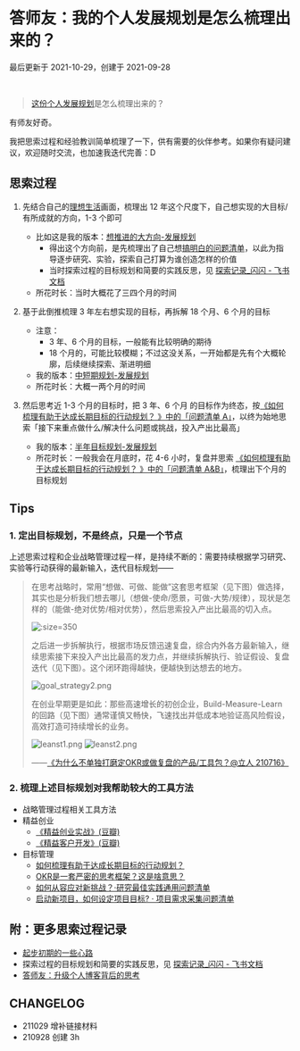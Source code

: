 # 答师友：我的个人发展规划是怎么梳理出来的？
最后更新于 2021-10-29，创建于 2021-09-28

<br> 

> [这份个人发展规划](about/plan_lifedev)是怎么梳理出来的？

有师友好奇。

我把思索过程和经验教训简单梳理了一下，供有需要的伙伴参考。如果你有疑问建议，欢迎随时交流，也加速我迭代完善：D

## 思索过程


1. 先结合自己的[理想生活](about/idealife.md)画面，梳理出 12 年这个尺度下，自己想实现的大目标/有所成就的方向，1-3 个即可
    - 比如这是我的版本：[想推进的大方向-发展规划](about/plan_lifedev?id=longterm)
        - 得出这个方向前，是先梳理出了自己想[搞明白的问题清单](https://mzm628l8fj.feishu.cn/sheets/shtcnGOoXwn6JtF4UC0cKM8sMed?sheet=7e122f)，以此为指导逐步研究、实验，探索自己打算为谁创造怎样的价值
        - 当时探索过程的目标规划和简要的实践反思，见 [探索记录_闪闪 - 飞书文档](https://mzm628l8fj.feishu.cn/sheets/shtcnGOoXwn6JtF4UC0cKM8sMed?sheet=FFqkNm&range=QTU6TDEw)  
    - 所花时长：当时大概花了三四个月的时间       
   
2. 基于此倒推梳理 3 年左右想实现的目标，再拆解 18 个月、6 个月的目标
    - 注意：
        - 3 年、6 个月的目标，一般能有比较明确的期待
        - 18 个月的，可能比较模糊；不过这没关系，一开始都是先有个大概轮廓，后续继续探索、渐进明细
    - 我的版本：[中短期规划-发展规划](about/plan_lifedev?id=shorterm)
    - 所花时长：大概一两个月的时间
   
3. 然后思考近 1-3 个月的目标时，把 3 年、6 个月 的目标作为终态，按[《如何梳理有助于达成长期目标的行动规划？
》中的「问题清单 A」](cmty/tips_MBO_fromend?id=qlist_a)，以终为始地思索「接下来重点做什么/解决什么问题或挑战，投入产出比最高」
    - 我的版本：[半年目标规划-发展规划](about/plan_lifedev?id=_6m)
    - 所花时长：一般我会在月底时，花 4-6 小时，复盘并思索 [《如何梳理有助于达成长期目标的行动规划？
》中的「问题清单 A&B」](cmty/tips_MBO_fromend?id=qlist_a)，梳理出下个月的目标规划


## Tips


### 1. 定出目标规划，不是终点，只是一个节点

上述思索过程和企业战略管理过程一样，是持续不断的：需要持续根据学习研究、实验等行动获得的最新输入，迭代目标规划——

> 在思考战略时，常用“想做、可做、能做”这套思考框架（见下图）做选择，其实也是分析我们想去哪儿（想做-使命/愿景，可做-大势/规律），现状是怎样的（能做-绝对优势/相对优势），然后思索投入产出比最高的切入点。
> 
> ![](http://ishanshan.zoomquiet.top/share/goal_strategy1.png  ':size=350' )
> 
> 之后进一步拆解执行，根据市场反馈迅速复盘，综合内外各方最新输入，继续思索接下来投入产出比最高的发力点，并继续拆解执行、验证假设、复盘迭代（见下图）。这个闭环跑得越快，便越快到达想去的地方。
> 
> ![goal_strategy2.png](http://ishanshan.zoomquiet.top/clipping/goal_strategy2.png  ':size=500' )
> 
> 在创业早期更是如此：那些高速增长的初创企业，Build-Measure-Learn 的回路（见下图）通常谨慎又畅快，飞速找出并低成本地验证高风险假设，高效打造可持续增长的业务。
> 
> ![leanst1.png](http://ishanshan.zoomquiet.top/clipping/leanst1.png  ':size=300')
> ![leanst2.png](http://ishanshan.zoomquiet.top/clipping/leanst2.png ':size=300')
> 
>——[《为什么不单独打磨定OKR或做复盘的产品/工具包？@立人 210716》](f_output/fb_lr_devseparate)


### 2. 梳理上述目标规划对我帮助较大的工具方法


- 战略管理过程相关工具方法
- 精益创业
    - [《精益创业实战》(豆瓣)](https://book.douban.com/subject/20505765/)
    - [《精益客户开发》(豆瓣)](https://book.douban.com/subject/26641506/)
- 目标管理
    - [如何梳理有助于达成长期目标的行动规划？](cmty/tips_MBO_fromend.md)
    - [OKR是一套严密的思考框架？这是啥意思？](cmty/tips_MBOKRframe.md)
    - [如何从容应对新挑战？·研究最佳实践通用问题清单](cmty/tips_RES_BP.md)
    - [启动新项目，如何设定项目目标? · 项目需求采集问题清单](cmty/infoq_pm_pre.md)


## 附：更多思索过程记录

- [起步初期的一些心路](selfedu/review2021Q1?id=supportsys)
- 探索过程的目标规划和简要的实践反思，见 [探索记录_闪闪 - 飞书文档](https://mzm628l8fj.feishu.cn/sheets/shtcnGOoXwn6JtF4UC0cKM8sMed?sheet=FFqkNm)  
- [答师友：升级个人博客背后的思考](mur/logOD_TRIZblogupd.md)




## CHANGELOG 

- 211029 增补链接材料
- 210928 创建 3h
